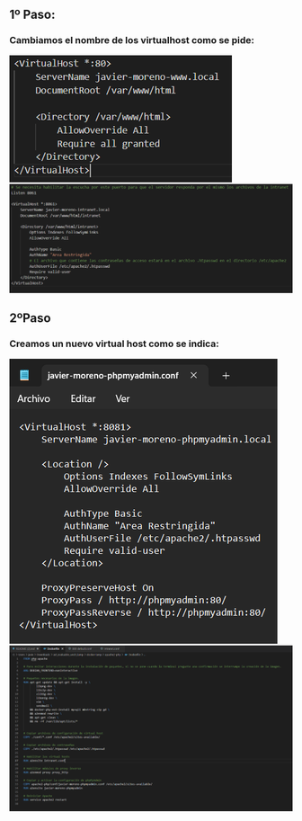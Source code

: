 ## 1º Paso: 
### Cambiamos el nombre de los virtualhost como se pide:

![Alt text](image.png)
![Alt text](image-1.png)

## 2ºPaso
### Creamos un nuevo virtual host como se indica:

![Alt text](image-2.png)
![Alt text](image-4.png)